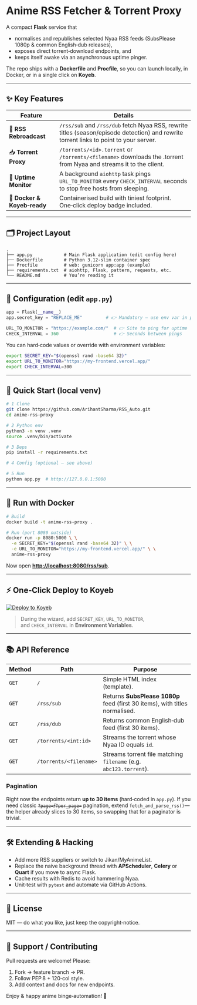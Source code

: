 # Anime RSS Fetcher & Torrent Proxy

A compact **Flask** service that

* normalises and republishes selected Nyaa RSS feeds (SubsPlease 1080p & common English‑dub releases),
* exposes direct torrent‑download endpoints, and
* keeps itself awake via an asynchronous uptime pinger.

The repo ships with a **Dockerfile** and **Procfile**, so you can launch locally, in Docker, or in a single click on **Koyeb**.

---

## ✨ Key Features

| Feature                     | Details                                                                                                                                |
| --------------------------- | -------------------------------------------------------------------------------------------------------------------------------------- |
| 📰 **RSS Rebroadcast**      | `/rss/sub` and `/rss/dub` fetch Nyaa RSS, rewrite titles (season/episode detection) and rewrite torrent links to point to your server. |
| 📥 **Torrent Proxy**        | `/torrents/<id>.torrent` or `/torrents/<filename>` downloads the .torrent from Nyaa and streams it to the client.                      |
| 🔄 **Uptime Monitor**       | A background `aiohttp` task pings `URL_TO_MONITOR` every `CHECK_INTERVAL` seconds to stop free hosts from sleeping.                    |
| 🐳 **Docker & Koyeb‑ready** | Containerised build with tiniest footprint. One‑click deploy badge included.                                                           |

---

## 🗂️ Project Layout

```text
.
├── app.py            # Main Flask application (edit config here)
├── Dockerfile        # Python 3.12‑slim container spec
├── Procfile          # web: gunicorn app:app (example)
├── requirements.txt  # aiohttp, Flask, pattern, requests, etc.
└── README.md         # You’re reading it
```

---

## 🔧 Configuration (edit `app.py`)

```python
app = Flask(__name__)
app.secret_key = "REPLACE_ME"         # 👉 Mandatory – use env var in production

URL_TO_MONITOR = "https://example.com/"  # 👉 Site to ping for uptime
CHECK_INTERVAL = 360                     # 👉 Seconds between pings
```

You can hard‑code values or override with environment variables:

```bash
export SECRET_KEY="$(openssl rand -base64 32)"
export URL_TO_MONITOR="https://my‑frontend.vercel.app/"
export CHECK_INTERVAL=300
```

---

## 🚀 Quick Start (local venv)

```bash
# 1 Clone
git clone https://github.com/ArihantSharma/RSS_Auto.git
cd anime‑rss‑proxy

# 2 Python env
python3 -m venv .venv
source .venv/bin/activate

# 3 Deps
pip install -r requirements.txt

# 4 Config (optional – see above)

# 5 Run
python app.py  # http://127.0.0.1:5000
```

---

## 🐳 Run with Docker

```bash
# Build
docker build -t anime‑rss‑proxy .

# Run (port 8080 outside)
docker run -p 8080:5000 \ \
  -e SECRET_KEY="$(openssl rand -base64 32)" \ \
  -e URL_TO_MONITOR="https://my‑frontend.vercel.app/" \ \
  anime‑rss‑proxy
```

Now open **[http://localhost:8080/rss/sub](http://localhost:8080/rss/sub)**.

---

## ⚡ One‑Click Deploy to Koyeb

[![Deploy to Koyeb](https://www.koyeb.com/static/images/deploy/button.svg)](https://app.koyeb.com/deploy?type=git&repository=github.com/ArihantSharma/RSS_Auto&branch=main)

> During the wizard, add `SECRET_KEY`, `URL_TO_MONITOR`, and `CHECK_INTERVAL` in **Environment Variables**.

---

## 📚 API Reference

| Method | Path                   | Purpose                                                                     |
| ------ | ---------------------- | --------------------------------------------------------------------------- |
| `GET`  | `/`                    | Simple HTML index (template).                                               |
| `GET`  | `/rss/sub`             | Returns **SubsPlease 1080p** feed (first 30 items), with titles normalised. |
| `GET`  | `/rss/dub`             | Returns common English‑dub feed (first 30 items).                           |
| `GET`  | `/torrents/<int:id>`   | Streams the torrent whose Nyaa ID equals `id`.                              |
| `GET`  | `/torrents/<filename>` | Streams torrent file matching `filename` (e.g. `abc123.torrent`).           |

### Pagination

Right now the endpoints return **up to 30 items** (hard‑coded in `app.py`).  If you need classic ~~`?page=`/`?per_page=`~~ pagination, extend `fetch_and_parse_rss()`—the helper already slices to 30 items, so swapping that for a paginator is trivial.

---

## 🛠️ Extending & Hacking

* Add more RSS suppliers or switch to Jikan/MyAnimeList.
* Replace the naive background thread with **APScheduler**, **Celery** or **Quart** if you move to async Flask.
* Cache results with Redis to avoid hammering Nyaa.
* Unit‑test with `pytest` and automate via GitHub Actions.

---

## 📝 License

MIT — do what you like, just keep the copyright‐notice.

---

## 🙋 Support / Contributing

Pull requests are welcome!  Please:

1. Fork → feature branch → PR.
2. Follow PEP 8 + 120‑col style.
3. Add context and docs for new endpoints.

Enjoy & happy anime binge‑automation! 🎉
